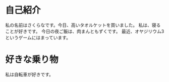 # 自己紹介
私の名前はさくらなです。今日、高いタオルケットを買いました。
私は、寝ることが好きです。
今日の夜ご飯は、肉まんともずくです。
最近、オヤジリウム3というゲームにはまっています。

# 好きな乗り物
私は自転車が好きです。